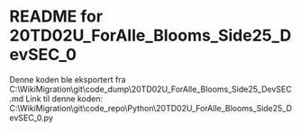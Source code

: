 # README for 20TD02U_ForAlle_Blooms_Side25_DevSEC_0
Denne koden ble eksportert fra C:\WikiMigration\git\code_dump\20TD02U_ForAlle_Blooms_Side25_DevSEC.md
Link til denne koden: C:\WikiMigration\git\code_repo\Python\20TD02U_ForAlle_Blooms_Side25_DevSEC_0.py
